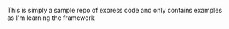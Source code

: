 This is simply a sample repo of express code and only contains examples as I'm learning the framework
 

